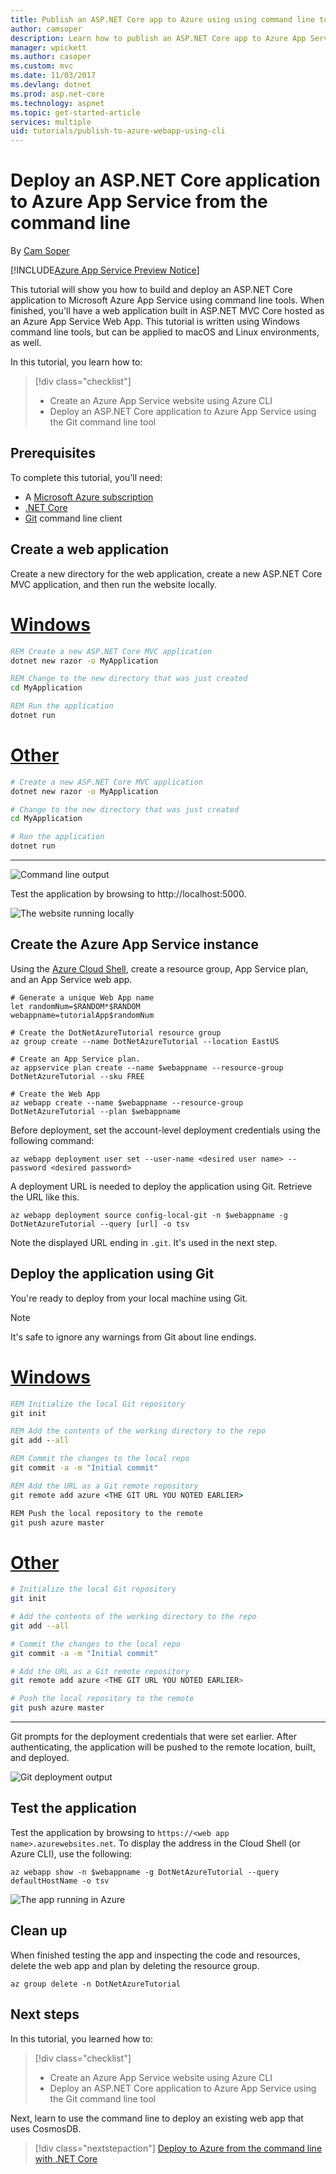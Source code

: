 ```yaml
---
title: Publish an ASP.NET Core app to Azure using using command line tools
author: camsoper
description: Learn how to publish an ASP.NET Core app to Azure App Service using the Git command line client.
manager: wpickett
ms.author: casoper
ms.custom: mvc
ms.date: 11/03/2017
ms.devlang: dotnet
ms.prod: asp.net-core
ms.technology: aspnet
ms.topic: get-started-article
services: multiple
uid: tutorials/publish-to-azure-webapp-using-cli
---
```


# Deploy an ASP.NET Core application to Azure App Service from the command line

By [Cam Soper](https://twitter.com/camsoper)

[!INCLUDE[Azure App Service Preview Notice](../includes/azure-apps-preview-notice.md)]

This tutorial will show you how to build and deploy an ASP.NET Core application to Microsoft Azure App Service using command line tools.  When finished, you'll have a web application built in ASP.NET MVC Core hosted as an Azure App Service Web App.  This tutorial is written using Windows command line tools, but can be applied to macOS and Linux environments, as well.  

In this tutorial, you learn how to:

> [!div class="checklist"]
> * Create an Azure App Service website using Azure CLI
> * Deploy an ASP.NET Core application to Azure App Service using the Git command line tool

## Prerequisites

To complete this tutorial, you'll need:

* A [Microsoft Azure subscription](https://azure.microsoft.com/free/)
* [.NET Core](https://www.microsoft.com/net/download/core)
* [Git](https://www.git-scm.com/) command line client

## Create a web application

Create a new directory for the web application, create a new ASP.NET Core MVC application, and then run the website locally.

# [Windows](#tab/windows)
```cmd
REM Create a new ASP.NET Core MVC application
dotnet new razor -o MyApplication

REM Change to the new directory that was just created
cd MyApplication

REM Run the application
dotnet run
```

# [Other](#tab/other)
```bash
# Create a new ASP.NET Core MVC application
dotnet new razor -o MyApplication

# Change to the new directory that was just created
cd MyApplication

# Run the application
dotnet run
```
---

![Command line output](publish-to-azure-webapp-using-cli/_static/new_prj.png)

Test the application by browsing to http://localhost:5000.

![The website running locally](publish-to-azure-webapp-using-cli/_static/app_test.png)


## Create the Azure App Service instance

Using the [Azure Cloud Shell](/azure/cloud-shell/quickstart), create a resource group, App Service plan, and an App Service web app.

```azurecli-interactive
# Generate a unique Web App name
let randomNum=$RANDOM*$RANDOM
webappname=tutorialApp$randomNum

# Create the DotNetAzureTutorial resource group
az group create --name DotNetAzureTutorial --location EastUS

# Create an App Service plan.
az appservice plan create --name $webappname --resource-group DotNetAzureTutorial --sku FREE

# Create the Web App
az webapp create --name $webappname --resource-group DotNetAzureTutorial --plan $webappname
```

Before deployment, set the account-level deployment credentials using the following command:

```azurecli-interactive
az webapp deployment user set --user-name <desired user name> --password <desired password>
```

A deployment URL is needed to deploy the application using Git.  Retrieve the URL like this.

```azurecli-interactive
az webapp deployment source config-local-git -n $webappname -g DotNetAzureTutorial --query [url] -o tsv
```
Note the displayed URL ending in `.git`. It's used in the next step.

## Deploy the application using Git

You're ready to deploy from your local machine using Git.

> [!NOTE]
> It's safe to ignore any warnings from Git about line endings.

# [Windows](#tab/windows)
```cmd
REM Initialize the local Git repository
git init

REM Add the contents of the working directory to the repo
git add --all

REM Commit the changes to the local repo
git commit -a -m "Initial commit"

REM Add the URL as a Git remote repository
git remote add azure <THE GIT URL YOU NOTED EARLIER>

REM Push the local repository to the remote
git push azure master
```

# [Other](#tab/other)
```bash
# Initialize the local Git repository
git init

# Add the contents of the working directory to the repo
git add --all

# Commit the changes to the local repo
git commit -a -m "Initial commit"

# Add the URL as a Git remote repository
git remote add azure <THE GIT URL YOU NOTED EARLIER>

# Push the local repository to the remote
git push azure master
```
---

Git prompts for the deployment credentials that were set earlier. After authenticating, the application will be pushed to the remote location, built, and deployed.

![Git deployment output](publish-to-azure-webapp-using-cli/_static/post_deploy.png)

## Test the application

Test the application by browsing to `https://<web app name>.azurewebsites.net`.  To display the address in the Cloud Shell (or Azure CLI), use the following:

```azurecli-interactive
az webapp show -n $webappname -g DotNetAzureTutorial --query defaultHostName -o tsv
```

![The app running in Azure](publish-to-azure-webapp-using-cli/_static/app_deployed.png)

## Clean up

When finished testing the app and inspecting the code and resources, delete the web app and plan by deleting the resource group.

```azurecli-interactive
az group delete -n DotNetAzureTutorial
```

## Next steps

In this tutorial, you learned how to:

> [!div class="checklist"]
> * Create an Azure App Service website using Azure CLI
> * Deploy an ASP.NET Core application to Azure App Service using the Git command line tool

Next, learn to use the command line to deploy an existing web app that uses CosmosDB.

> [!div class="nextstepaction"]
> [Deploy to Azure from the command line with .NET Core](/dotnet/azure/dotnet-quickstart-xplat)
